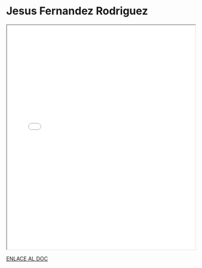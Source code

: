 # Jesus Fernandez Rodriguez

<iframe 
  src="/assets/files/Jesus%20Fernandez%20Rodriguez-448f991d53aeab111931e186f646a0c5.pdf" 
  width="100%" 
  height="600px" 
  style={{ border: "none" }} 
></iframe>

[ENLACE AL DOC](../../../static/PDFs/Commitment/Jesus%20Fernandez%20Rodriguez.pdf)
